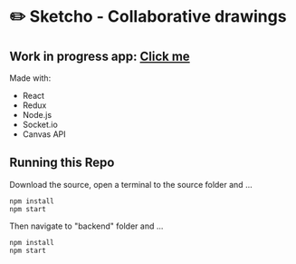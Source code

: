 # ✏️  Sketcho - Collaborative drawings

## Work in progress app: [Click me](https://sketcho.vercel.app/) 

Made with:

- React
- Redux
- Node.js
- Socket.io
- Canvas API


## Running this Repo

Download the source, open a terminal to the source folder and ...

```
npm install
npm start
```
Then navigate to "backend" folder and ...

```
npm install
npm start
```
